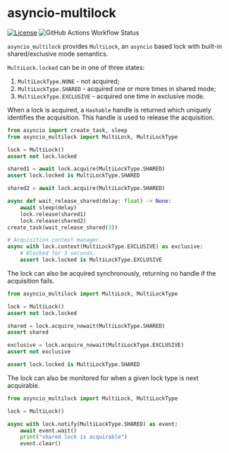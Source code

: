 # asyncio-multilock

[![License](https://img.shields.io/badge/license-MIT-blue.svg)](LICENSE) ![GitHub Actions Workflow Status](https://img.shields.io/github/actions/workflow/status/phyrwork/asyncio-multilock/ci.yaml)

`asyncio_multilock` provides `MultiLock`, an `asyncio` based lock with built-in
shared/exclusive mode semantics.

`MultiLock.locked` can be in one of three states:

1. `MultiLockType.NONE` - not acquired;
2. `MultiLockType.SHARED` - acquired one or more times in shared mode;
3. `MultiLockType.EXCLUSIVE` - acquired one time in exclusive mode.

When a lock is acquired, a `Hashable` handle is returned which uniquely identifies
the acquisition. This handle is used to release the acquisition.

```python
from asyncio import create_task, sleep
from asyncio_multilock import MultiLock, MultiLockType

lock = MultiLock()
assert not lock.locked

shared1 = await lock.acquire(MultiLockType.SHARED)
assert lock.locked is MultiLockType.SHARED

shared2 = await lock.acquire(MultiLockType.SHARED)

async def wait_release_shared(delay: float) -> None:
    await sleep(delay)
    lock.release(shared1)
    lock.release(shared2)
create_task(wait_release_shared(3))

# Acquisition context manager.
async with lock.context(MultiLockType.EXCLUSIVE) as exclusive:
    # Blocked for 3 seconds.
    assert lock.locked is MultiLockType.EXCLUSIVE
```

The lock can also be acquired synchronously, returning no handle if the acquisition
fails.

```python
from asyncio_multilock import MultiLock, MultiLockType

lock = MultiLock()
assert not lock.locked

shared = lock.acquire_nowait(MultiLockType.SHARED)
assert shared

exclusive = lock.acquire_nowait(MultiLockType.EXCLUSIVE)
assert not exclusive

assert lock.locked is MultiLockType.SHARED
```

The lock can also be monitored for when a given lock type is next acquirable.

```python
from asyncio_multilock import MultiLock, MultiLockType

lock = MultiLock()

async with lock.notify(MultiLockType.SHARED) as event:
    await event.wait()
    print("shared lock is acquirable")
    event.clear()
```
